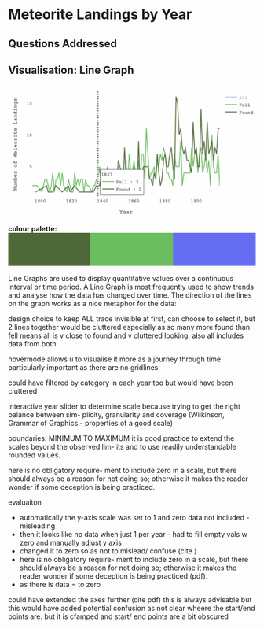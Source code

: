 # Meteorite Landings by Year

## Questions Addressed

## Visualisation: Line Graph

![](images/line%20graph.png)


**colour palette:**
![](images/discovery%20colour%20palette.png)


Line Graphs are used to display quantitative values over a continuous interval or time period. A Line Graph is most frequently used to show trends and analyse how the data has changed over time.
The direction of the lines on the graph works as a nice metaphor for the data: 

design choice to keep ALL trace invisible at first, can choose to select it, but 2 lines together would be cluttered
especially as so many more found than fell means all is v close to found and v cluttered looking. also all includes data from both 

hovermode allows u to visualise it more as a journey through time
particularly important as there are no gridlines

could have filtered by category in each year too but would have been cluttered

interactive year slider to determine scale because trying to get the right balance between
sim- plicity, granularity and coverage (Wilkinson, Grammar of Graphics - properties of a good scale)

boundaries: MINIMUM TO MAXIMUM
 it is good practice to extend the scales beyond the observed lim- its and to use readily understandable rounded values.

here is no obligatory require- ment to include zero in a scale, but there should always be a reason for not doing so; otherwise it makes the reader wonder if some deception is being practiced.

evaluaiton
- automatically the y-axis scale was set to 1 and zero data not included - misleading
- then it looks like no data when just 1 per year - had to fill empty vals w zero and manually adjust y axis
- changed it to zero so as not to mislead/ confuse (cite )
- here is no obligatory require- ment to include zero in a scale, but there should always be a reason for not doing so; otherwise it makes the reader wonder if some deception is being practiced (pdf).
- as there is data = to zero

could have extended the axes further (cite pdf) this is always advisable but this would have added potential confusion
as not clear wheere the start/end points are. but it is cfamped and start/ end points are a bit obscured